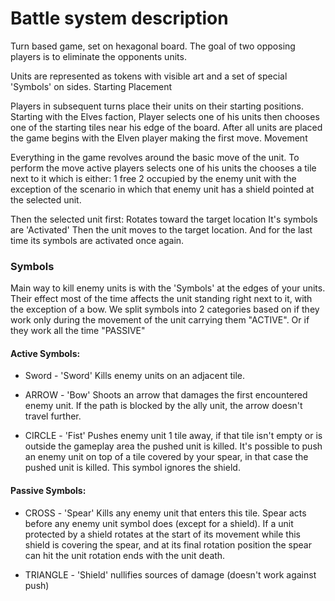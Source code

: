 # Battle system description

Turn based game, set on hexagonal board. The goal of two opposing players is to eliminate the opponents units.


Units are represented as tokens with visible art and a set of special 'Symbols' on sides.
Starting Placement

Players in subsequent turns place their units on their starting positions. Starting with the Elves faction, Player selects one of his units then chooses one of the starting tiles near his edge of the board. After all units are placed the game begins with the Elven player making the first move.
Movement

Everything in the game revolves around the basic move of the unit. To perform the move active players selects one of his units the chooses a tile next to it which is either:
1 free
2 occupied by the enemy unit with the exception of the scenario in which that enemy unit has a shield pointed at the selected unit.

Then the selected unit first: Rotates toward the target location It's symbols are 'Activated' Then the unit moves to the target location. And for the last time its symbols are activated once again.

### Symbols

Main way to kill enemy units is with the 'Symbols' at the edges of your units. Their effect most of the time affects the unit standing right next to it, with the exception of a bow. We split symbols into 2 categories based on if they work only during the movement of the unit carrying them "ACTIVE". Or if they work all the time "PASSIVE"

#### Active Symbols:

 - Sword - 'Sword' Kills enemy units on an adjacent tile.

 - ARROW - 'Bow' Shoots an arrow that damages the first encountered enemy unit. If the path is blocked by the ally unit, the arrow doesn't travel further.

 - CIRCLE - 'Fist' Pushes enemy unit 1 tile away, if that tile isn't empty or is outside the gameplay area the pushed unit is killed. It's possible to push an enemy unit on top of a tile covered by your spear, in that case the pushed unit is killed. This symbol ignores the shield.

#### Passive Symbols:

 - CROSS - 'Spear' Kills any enemy unit that enters this tile. Spear acts before any enemy unit symbol does (except for a shield). If a unit protected by a shield rotates at the start of its movement while this shield is covering the spear, and at its final rotation position the spear can hit the unit rotation ends with the unit death.

 - TRIANGLE - 'Shield' nullifies sources of damage (doesn't work against push)
